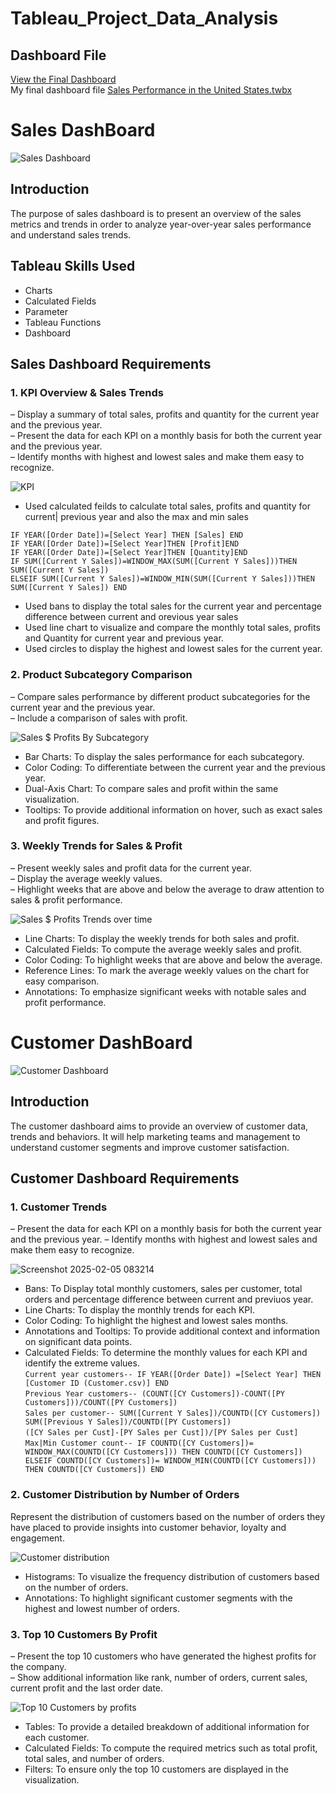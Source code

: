 # Tableau_Project_Data_Analysis
## Dashboard File
[View the Final Dashboard](https://public.tableau.com/app/profile/simon.macharia)  
My final dashboard file [Sales Performance in the United States.twbx](https://github.com/symo-254/Tableau_Project_Data_Analysis/blob/main/Sales%20Performance%20in%20the%20United%20States.twbx)
# Sales DashBoard
![Sales Dashboard](https://github.com/user-attachments/assets/6536bd31-91bb-4349-8985-c22f34ebc195)

## Introduction  
The purpose of sales dashboard is to present an overview of the sales metrics and trends in order to analyze year-over-year sales performance and understand sales trends. 

## Tableau Skills Used  
 - Charts
 - Calculated Fields
 - Parameter
 - Tableau Functions
 - Dashboard

## Sales Dashboard Requirements  
### 1. KPI Overview & Sales Trends
– Display a summary of total sales, profits and quantity for the current year and the previous year.  
– Present the data for each KPI on a monthly basis for both the current year and the previous year.  
– Identify months with highest and lowest sales and make them easy to recognize.  

![KPI](https://github.com/user-attachments/assets/ad1faefc-4895-448d-bd9f-7e083311e58a)

- Used calculated feilds to calculate total sales, profits and quantity for current| previous year and also the max and min sales  

``IF YEAR([Order Date])=[Select Year] THEN [Sales] END``      
``IF YEAR([Order Date])=[Select Year]THEN [Profit]END ``   
``IF YEAR([Order Date])=[Select Year]THEN [Quantity]END``    
``IF SUM([Current Y Sales])=WINDOW_MAX(SUM([Current Y Sales]))THEN SUM([Current Y Sales])``  
``ELSEIF SUM([Current Y Sales])=WINDOW_MIN(SUM([Current Y Sales]))THEN SUM([Current Y Sales]) END``  

- Used bans to display the total sales for the current year and percentage difference between current and orevious year sales  
- Used line chart to visualize and compare the  monthly total sales, profits and Quantity for current year and previous year.  
- Used circles to display the highest and lowest sales for the current year.  

### 2. Product Subcategory Comparison
 – Compare sales performance by different product subcategories for the current year and the previous year.   
 – Include a comparison of sales with profit.  
 
 ![Sales $ Profits By Subcategory](https://github.com/user-attachments/assets/94646efe-a1ce-4675-9b1f-6d1d7c4984ff)  

- Bar Charts: To display the sales performance for each subcategory.
- Color Coding: To differentiate between the current year and the previous year.
- Dual-Axis Chart: To compare sales and profit within the same visualization.
- Tooltips: To provide additional information on hover, such as exact sales and profit figures.
 
### 3. Weekly Trends for Sales & Profit
 – Present weekly sales and profit data for the current year.  
 – Display the average weekly values.  
 – Highlight weeks that are above and below the average to draw attention to sales & profit performance.  

 ![Sales $ Profits Trends over time](https://github.com/user-attachments/assets/c23dd919-09f2-4282-800d-ba92058ec322)  

- Line Charts: To display the weekly trends for both sales and profit.  
- Calculated Fields: To compute the average weekly sales and profit.  
- Color Coding: To highlight weeks that are above and below the average.  
- Reference Lines: To mark the average weekly values on the chart for easy comparison.  
- Annotations: To emphasize significant weeks with notable sales and profit performance.

# Customer DashBoard  
![Customer Dashboard](https://github.com/user-attachments/assets/2cd695ef-1b17-47c5-baeb-08c0bf1e9dbd) 

## Introduction  
The customer dashboard aims to provide an overview of customer data, trends and behaviors. It will help marketing teams and management to understand customer segments and improve customer satisfaction.  

## Customer Dashboard Requirements  
### 1. Customer Trends
 – Present the data for each KPI on a monthly basis for both the current year and the previous year. 
 – Identify months with highest and lowest sales and make them easy to recognize.   

![Screenshot 2025-02-05 083214](https://github.com/user-attachments/assets/a343152a-bbe0-4d26-b206-1379d2973325)

- Bans: To Display total monthly customers, sales per customer, total orders and percentage difference between current and previuos year.  
- Line Charts: To display the monthly trends for each KPI.  
- Color Coding: To highlight the highest and lowest sales months.  
- Annotations and Tooltips: To provide additional context and information on significant data points.  
- Calculated Fields: To determine the monthly values for each KPI and identify the extreme values.  
  ``Current year customers-- IF YEAR([Order Date]) =[Select Year] THEN [Customer ID (Customer.csv)] END ``  
  ``Previous Year customers-- (COUNT([CY Customers])-COUNT([PY Customers]))/COUNT([PY Customers])``  
  ``Sales per customer-- SUM([Current Y Sales])/COUNTD([CY Customers])  SUM([Previous Y Sales])/COUNTD([PY Customers])``  
  ``([CY Sales per Cust]-[PY Sales per Cust])/[PY Sales per Cust]``  
  ``Max|Min Customer count-- IF COUNTD([CY Customers])= WINDOW_MAX(COUNTD([CY Customers]))
THEN COUNTD([CY Customers])
ELSEIF COUNTD([CY Customers])= WINDOW_MIN(COUNTD([CY Customers]))
THEN COUNTD([CY Customers])
END``    
### 2. Customer Distribution by Number of Orders 
Represent the distribution of customers based on the number of orders they have placed to provide insights into customer behavior, loyalty and engagement.  

![Customer distribution](https://github.com/user-attachments/assets/278fa729-cc76-4b1c-96aa-848513014093)  
- Histograms: To visualize the frequency distribution of customers based on the number of orders.
- Annotations: To highlight significant customer segments with the highest and lowest number of orders.  

### 3. Top 10 Customers By Profit
 – Present the top 10 customers who have generated the highest profits for the company.  
 – Show additional information like rank, number of orders, current sales, current profit and the last order date.  

![Top 10 Customers by profits](https://github.com/user-attachments/assets/ece6cc36-60ca-4fda-a2ab-4d299ac7cc18)  
- Tables: To provide a detailed breakdown of additional information for each customer.  
- Calculated Fields: To compute the required metrics such as total profit, total sales, and number of orders.  
- Filters: To ensure only the top 10 customers are displayed in the visualization.  




 
